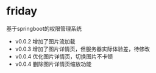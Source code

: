 # friday
基于springboot的权限管理系统
- v0.0.2 增加了图片流加载
- v0.0.3 增加了图片详情页，但服务器实际体验差，待修改
- v0.0.4 优化图片详情页，切换图片不卡顿
- v0.0.4 删除图片详情页缩放功能
